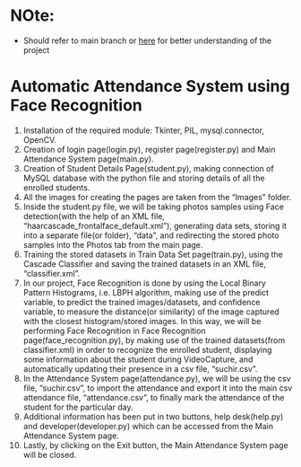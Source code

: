# NOte:
- Should refer to main branch or [here](https://github.com/Su-ok/Automatic-Attendance-System) for better understanding of the project

# Automatic Attendance System using Face Recognition

1. Installation of the required module: Tkinter, PIL, mysql.connector, OpenCV.
2. Creation of login page(login.py), register page(register.py) and Main Attendance System page(main.py).
3. Creation of Student Details Page(student.py), making connection of MySQL database with the python file and storing details of all the enrolled students.
4. All the images for creating the pages are taken from the “Images” folder.
5. Inside the student.py file, we will be taking photos samples using Face detection(with the help of an XML file, “haarcascade_frontalface_default.xml”), generating data sets, storing it into a separate file(or folder), “data”, and redirecting the stored photo samples into the Photos tab from the main page.
6. Training the stored datasets in Train Data Set page(train.py), using the Cascade Classifier and saving the trained datasets in an XML file, “classifier.xml”.
7. In our project, Face Recognition is done by using the Local Binary Pattern Histograms, i.e. LBPH algorithm, making use of the predict variable, to predict the trained images/datasets, and confidence variable, to measure the distance(or similarity) of the image captured with the closest histogram/stored images.
   In this way, we will be performing Face Recognition in Face Recognition page(face_recognition.py), by making use of the trained datasets(from classifier.xml) in order to recognize the enrolled student, displaying some information about the student during VideoCapture, and automatically updating their presence in a csv file, “suchir.csv”.
8. In the Attendance System page(attendance.py), we will be using the csv file, “suchir.csv”, to import the attendance and export it into the main csv attendance file, “attendance.csv”, to finally mark the attendance of the student for the particular day.
9. Additional information has been put in two buttons, help desk(help.py) and developer(developer.py) which can be accessed from the Main Attendance System page.
10. Lastly, by clicking on the Exit button, the Main Attendance System page will be closed.

